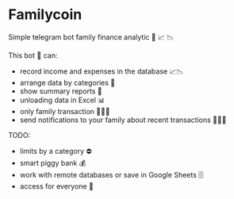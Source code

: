 # Familycoin
Simple telegram bot family finance analytic 💸 📈 📉

This bot 👾 can:
- record income and expenses in the database 📈📉
- arrange data by categories 📌
- show summary reports 📝
- unloading data in Excel 📊
- only family transaction 👨‍👩‍👧
- send notifications to your family about recent transactions 👨‍👩‍👧

TODO:
- limits by a category ⛔️
- smart piggy bank 💰
- work with remote databases or save in Google Sheets 🗄
- access for everyone 🥳